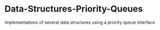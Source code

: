 # Data-Structures-Priority-Queues
Implementations of several data structures using a priority queue interface
